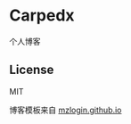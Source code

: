 # Carpedx
个人博客

## License
MIT

博客模板来自 [mzlogin.github.io](https://github.com/mzlogin/mzlogin.github.io)
